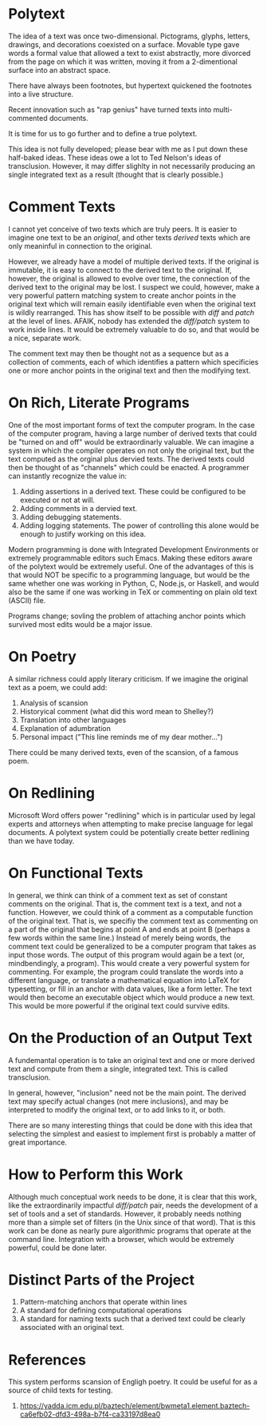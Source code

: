 # Polytext

The idea of a text was once two-dimensional. Pictograms, glyphs, letters, drawings, and decorations coexisted on a surface.
Movable type gave words a formal value that allowed a text to exist abstractly, more divorced from the page on which it was written,
moving it from a 2-dimentional surface into an abstract space.

There have always been footnotes, but hypertext quickened the footnotes into a live structure.

Recent innovation such as "rap genius" have turned texts into multi-commented documents.

It is time for us to go further and to define a true polytext.

This idea is not fully developed; please bear with me as I put down these half-baked ideas. These ideas owe a lot to 
Ted Nelson's ideas of transclusion. However, it may differ slighlty in not necessarily producing an single integrated
text as a result (thought that is clearly possible.)

# Comment Texts

I cannot yet conceive of two texts which are truly peers. It is easier to imagine one text to be an *original*, and 
other texts *derived* texts which are only meaninful in connection to the original.

However, we already have a model of multiple derived texts. If the original is immutable, it is easy to 
connect to the derived text to the original. If, however, the original is allowed to evolve over time,
the connection of the derived text to the original may be lost. I suspect we could, however, make a very
powerful pattern matching system to create anchor points in the original text which will remain easily identifiable
even when the original text is wildly rearranged. This has show itself to be possible with *diff* and *patch* at
the level of lines. AFAIK, nobody has extended the *diff/patch* system to work inside lines. It would be 
extremely valuable to do so, and that would be a nice, separate work.

The comment text may then be thought not as a sequence but as a collection of comments, each of which 
identifies a pattern which specificies one or more anchor points in the original text and then the modifying text.

# On Rich, Literate Programs

One of the most important forms of text the computer program. In the case of the computer program,
having a large number of derived texts that could be "turned on and off" would be extraordinarly valuable.
We can imagine a system in which the compiler operates on not only the original text, but the text
computed as the orginal plus dervied texts. The derived texts could then be thought of as "channels" which
could be enacted. A programmer can instantly recognize the value in:
1. Adding assertions in a derived text. These could be configured to be executed or not at will.
2. Adding comments in a dervied text.
3. Adding debugging statements.
4. Adding logging statements.
The power of controlling this alone would be enough to justify working on this idea.

Modern programming is done with Integrated Development Environments or extremely programmable
editors such Emacs. Making these editors aware of the polytext would be extremely useful.
One of the advantages of this is that would NOT be specific to a programming language, but would
be the same whether one was working in Python, C, Node.js, or Haskell, and would also be the 
same if one was working in TeX or commenting on plain old text (ASCII) file.

Programs change; sovling the problem of attaching anchor points which survived most
edits would be a major issue.

# On Poetry

A similar richness could apply literary criticism. If we imagine the original text as 
a poem, we could add:
1. Analysis of scansion
2. Historyical comment (what did this word mean to Shelley?)
3. Translation into other languages
4. Explanation of adumbration
5. Personal impact ("This line reminds me of my dear mother...")

There could be many derived texts, even of the scansion, of a famous poem.

# On Redlining

Microsoft Word offers power "redlining" which is in particular used by legal experts and 
attorneys when attempting to make precise language for legal documents. A polytext system
could be potentially create better redlining than we have today.

# On Functional Texts

In general, we think can think of a comment text as set of constant comments on the original. That is,
the comment text is a text, and not a function. However, we could think of a comment as a computable function
of the original text. That is, we specifiy the comment text as commenting on a part of the original that
begins at point A and ends at point B (perhaps a few words within the same line.) Instead of merely 
being words, the comment text could be generalized to be a computer program that takes as input those 
words. The output of this program would again be a text (or, mindbendingly, a program).
This would create a very powerful system for commenting. For example, the program could translate the words
into a different language, or translate a mathematical equation into LaTeX for typesetting, or fill in 
an anchor with data values, like a form letter.  The text would then become an executable object which
would produce a new text. This would be more powerful if the original text could survive edits.

# On the Production of an Output Text

A fundemantal operation is to take an original text and one or more derived text and compute 
from them a single, integrated text. This is called transclusion.

In general, however, "inclusion" need not be the main point. The derived text may specify
actual changes (not mere inclusions), and may be interpreted to modify the original text,
or to add links to it, or both. 

There are so many interesting things that could be done with this idea that selecting
the simplest and easiest to implement first is probably a matter of great importance.

# How to Perform this Work

Although much conceptual work needs to be done, it is clear that this work, like the extraordinarily
impactful *diff/patch* pair, needs the development of a set of tools and a set of standards. However,
it probably needs nothing more than a simple set of filters (in the Unix since of that word). That is
this work can be done as nearly pure algorithmic programs that operate at the command line. 
Integration with a browser, which would be extremely powerful, could be done later.

# Distinct Parts of the Project

1. Pattern-matching anchors that operate within lines
2. A standard for defining computational operations
3. A standard for naming texts such that a derived text could be clearly associated with an original text.

# References

This system performs scansion of Engligh poetry. It could be useful for as a source of child texts for testing.
1. https://yadda.icm.edu.pl/baztech/element/bwmeta1.element.baztech-ca6efb02-dfd3-498a-b7f4-ca33197d8ea0
